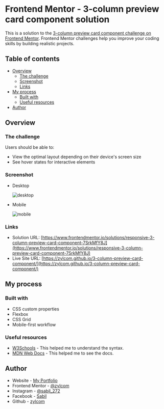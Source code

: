 # Frontend Mentor - 3-column preview card component solution

This is a solution to the [3-column preview card component challenge on Frontend Mentor](https://www.frontendmentor.io/challenges/3column-preview-card-component-pH92eAR2-). Frontend Mentor challenges help you improve your coding skills by building realistic projects.

## Table of contents

- [Overview](#overview)
  - [The challenge](#the-challenge)
  - [Screenshot](#screenshot)
  - [Links](#links)
- [My process](#my-process)
  - [Built with](#built-with)
  - [Useful resources](#useful-resources)
- [Author](#author)

## Overview

### The challenge

Users should be able to:

- View the optimal layout depending on their device's screen size
- See hover states for interactive elements

### Screenshot

- Desktop

  ![desktop](https://user-images.githubusercontent.com/67725925/138814340-46efcdb3-21c9-4525-8e54-d05278330264.png)

- Mobile

  ![mobile](https://user-images.githubusercontent.com/67725925/138814374-efda4cf4-a548-4cf1-a3b6-13e2f71a746d.png)

### Links

- Solution URL: [https://www.frontendmentor.io/solutions/responsive-3-column-preview-card-component-7SrkMfY8J](https://www.frontendmentor.io/solutions/responsive-3-column-preview-card-component-7SrkMfY8J)
- Live Site URL: [https://zylcom.github.io/3-column-preview-card-component/](https://zylcom.github.io/3-column-preview-card-component/)

## My process

### Built with

- CSS custom properties
- Flexbox
- CSS Grid
- Mobile-first workflow

### Useful resources

- [W3Schools](https://www.w3schools.com) - This helped me to understand the syntax.
- [MDN Web Docs](https://developer.mozilla.org) - This helped me to see the docs.

## Author

- Website - [My Portfolio](https://zylcom.github.io/)
- Frontend Mentor - [@zylcom](https://www.frontendmentor.io/profile/zylcom)
- Instagram - [@sabil_272](https://instagram.com/sabil_272)
- Facebook - [Sabil](https://www.facebook.com/sabilillah272)
- Github - [zylcom](https://github.com/zylcom)
